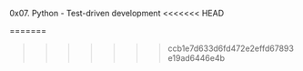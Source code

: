 0x07. Python - Test-driven development
<<<<<<< HEAD


=======
>>>>>>> ccb1e7d633d6fd472e2effd67893e19ad6446e4b

